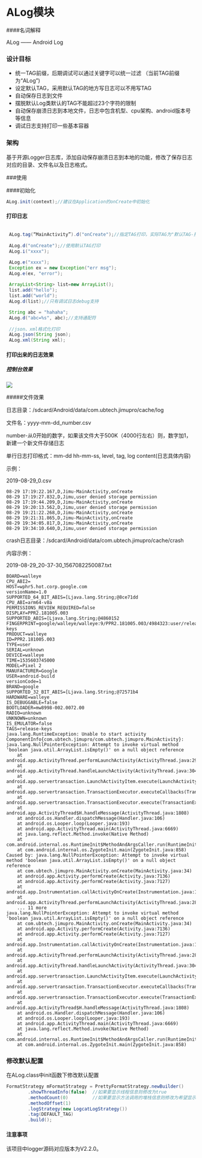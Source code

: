 

# ALog模块



####名词解释

ALog —— Android Log



### 设计目标

- 统一TAG前缀，后期调试可以通过关键字可以统一过滤  （当前TAG前缀为“ALog”)
- 设定默认TAG，采用默认TAG的地方写日志可以不用写TAG
- 自动保存日志到文件
- 摆脱默认Log类默认的TAG不能超过23个字符的限制
- 自动保存崩溃日志到本地文件，日志中包含机型、cpu架构、android版本号等信息
- 调试日志支持打印一些基本容器



### 架构

基于开源Logger日志库，添加自动保存崩溃日志到本地的功能，修改了保存日志对应的目录、文件名以及日志格式。



###使用

####初始化

```java
ALog.init(context);//建议在Application的onCreate中初始化
```

#### 打印日志

```java
 
 ALog.tag(“MainActivity”).d("onCreate");//指定TAG打印，实际TAG为"默认TAG-指定TAG"
 
 ALog.d("onCreate");//使用默认TAG打印
 ALog.i("xxxx");

 ALog.e("xxxx");
 Exception ex = new Exception("err msg");
 ALog.e(ex, "error");
 
 ArrayList<String> list=new ArrayList();
 list.add("hello");
 list.add("world");
 ALog.d(list);//只有调试日志debug支持

 String abc = "hahaha";
 ALog.d("abc=%s", abc);//支持通配符
 
 //json、xml格式化打印
 ALog.json(String json);
 ALog.xml(String xml);
```



#### 打印出来的日志效果

##### 控制台效果

![](img/log控制台显示效果.jpg)

#####文件效果

日志目录：/sdcard/Android/data/com.ubtech.jimupro/cache/log

文件名：yyyy-mm-dd_number.csv    

number-从0开始的数字，如果该文件大于500K（4000行左右）则，数字加1，新建一个新文件存储日志

单行日志打印格式：mm-dd  hh-mm-ss, level, tag, log content(日志具体内容)

示例：

2019-08-29_0.csv

```
08-29 17:19:22.167,D,Jimu-MainActivity,onCreate
08-29 17:19:27.832,D,Jimu,user denied storage permission
08-29 17:19:44.209,D,Jimu-MainActivity,onCreate
08-29 19:20:13.562,D,Jimu,user denied storage permission
08-29 19:21:22.268,D,Jimu-MainActivity,onCreate
08-29 19:21:31.865,D,Jimu-MainActivity,onCreate
08-29 19:34:05.817,D,Jimu-MainActivity,onCreate
08-29 19:34:10.640,D,Jimu,user denied storage permission
```

crash日志目录：/sdcard/Android/data/com.ubtech.jimupro/cache/crash

内容示例：

2019-08-29_20-37-30_1567082250087.txt

```
BOARD=walleye
CPU_ABI2=
HOST=wphr5.hot.corp.google.com
versionName=1.0
SUPPORTED_64_BIT_ABIS=[Ljava.lang.String;@8ce71dd
CPU_ABI=arm64-v8a
PERMISSIONS_REVIEW_REQUIRED=false
DISPLAY=PPR2.181005.003
SUPPORTED_ABIS=[Ljava.lang.String;@4860152
FINGERPRINT=google/walleye/walleye:9/PPR2.181005.003/4984323:user/release-keys
PRODUCT=walleye
ID=PPR2.181005.003
TYPE=user
SERIAL=unknown
DEVICE=walleye
TIME=1535603745000
MODEL=Pixel 2
MANUFACTURER=Google
USER=android-build
versionCode=1
BRAND=google
SUPPORTED_32_BIT_ABIS=[Ljava.lang.String;@72571b4
HARDWARE=walleye
IS_DEBUGGABLE=false
BOOTLOADER=mw8998-002.0072.00
RADIO=unknown
UNKNOWN=unknown
IS_EMULATOR=false
TAGS=release-keys
java.lang.RuntimeException: Unable to start activity ComponentInfo{com.ubtech.jimupro/com.ubtech.jimupro.MainActivity}: java.lang.NullPointerException: Attempt to invoke virtual method 'boolean java.util.ArrayList.isEmpty()' on a null object reference
	at android.app.ActivityThread.performLaunchActivity(ActivityThread.java:2913)
	at android.app.ActivityThread.handleLaunchActivity(ActivityThread.java:3048)
	at android.app.servertransaction.LaunchActivityItem.execute(LaunchActivityItem.java:78)
	at android.app.servertransaction.TransactionExecutor.executeCallbacks(TransactionExecutor.java:108)
	at android.app.servertransaction.TransactionExecutor.execute(TransactionExecutor.java:68)
	at android.app.ActivityThread$H.handleMessage(ActivityThread.java:1808)
	at android.os.Handler.dispatchMessage(Handler.java:106)
	at android.os.Looper.loop(Looper.java:193)
	at android.app.ActivityThread.main(ActivityThread.java:6669)
	at java.lang.reflect.Method.invoke(Native Method)
	at com.android.internal.os.RuntimeInit$MethodAndArgsCaller.run(RuntimeInit.java:493)
	at com.android.internal.os.ZygoteInit.main(ZygoteInit.java:858)
Caused by: java.lang.NullPointerException: Attempt to invoke virtual method 'boolean java.util.ArrayList.isEmpty()' on a null object reference
	at com.ubtech.jimupro.MainActivity.onCreate(MainActivity.java:34)
	at android.app.Activity.performCreate(Activity.java:7136)
	at android.app.Activity.performCreate(Activity.java:7127)
	at android.app.Instrumentation.callActivityOnCreate(Instrumentation.java:1271)
	at android.app.ActivityThread.performLaunchActivity(ActivityThread.java:2893)
	... 11 more
java.lang.NullPointerException: Attempt to invoke virtual method 'boolean java.util.ArrayList.isEmpty()' on a null object reference
	at com.ubtech.jimupro.MainActivity.onCreate(MainActivity.java:34)
	at android.app.Activity.performCreate(Activity.java:7136)
	at android.app.Activity.performCreate(Activity.java:7127)
	at android.app.Instrumentation.callActivityOnCreate(Instrumentation.java:1271)
	at android.app.ActivityThread.performLaunchActivity(ActivityThread.java:2893)
	at android.app.ActivityThread.handleLaunchActivity(ActivityThread.java:3048)
	at android.app.servertransaction.LaunchActivityItem.execute(LaunchActivityItem.java:78)
	at android.app.servertransaction.TransactionExecutor.executeCallbacks(TransactionExecutor.java:108)
	at android.app.servertransaction.TransactionExecutor.execute(TransactionExecutor.java:68)
	at android.app.ActivityThread$H.handleMessage(ActivityThread.java:1808)
	at android.os.Handler.dispatchMessage(Handler.java:106)
	at android.os.Looper.loop(Looper.java:193)
	at android.app.ActivityThread.main(ActivityThread.java:6669)
	at java.lang.reflect.Method.invoke(Native Method)
	at com.android.internal.os.RuntimeInit$MethodAndArgsCaller.run(RuntimeInit.java:493)
	at com.android.internal.os.ZygoteInit.main(ZygoteInit.java:858)
```



### 修改默认配置
在ALog.class中init函数下修改默认配置
```java
FormatStrategy mFormatStrategy = PrettyFormatStrategy.newBuilder()
        .showThreadInfo(false)  //如果要显示线程信息则修改为true
        .methodCount(0)         //如果要显示方法调用的堆栈信息则修改为希望显示的堆栈层级数，典型值可以设为2
        .methodOffset(1)       
        .logStrategy(new LogcatLogStrategy()) 
        .tag(DEFAULT_TAG)  
        .build();
```



#### 注意事项

该项目中logger源码对应版本为V2.2.0。